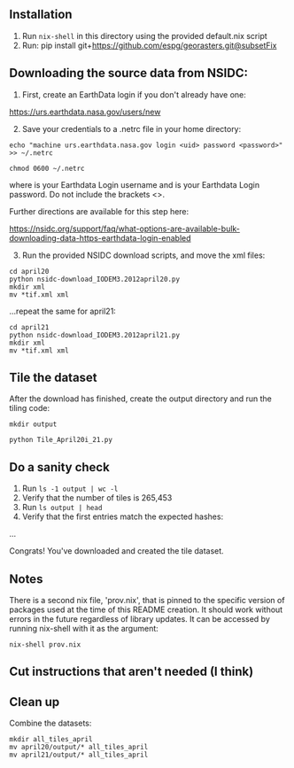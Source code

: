 Installation
------------

1. Run `nix-shell` in this directory using the provided default.nix script
2. Run: pip install git+https://github.com/espg/georasters.git@subsetFix

Downloading the source data from NSIDC:
--------------------------------------

1. First, create an EarthData login if you don't already have one:

https://urs.earthdata.nasa.gov/users/new

2. Save your credentials to a .netrc file in your home directory:

```
echo "machine urs.earthdata.nasa.gov login <uid> password <password>" >> ~/.netrc

chmod 0600 ~/.netrc
```

where <uid> is your Earthdata Login username and <password> is your Earthdata Login password. 
Do not include the brackets <>.

Further directions are available for this step here:

https://nsidc.org/support/faq/what-options-are-available-bulk-downloading-data-https-earthdata-login-enabled

3. Run the provided NSIDC download scripts, and move the xml files:

```
cd april20
python nsidc-download_IODEM3.2012april20.py
mkdir xml
mv *tif.xml xml
```

...repeat the same for april21:

```
cd april21
python nsidc-download_IODEM3.2012april21.py
mkdir xml
mv *tif.xml xml
```

Tile the dataset
----------------

After the download has finished, create the output directory and
run the tiling code:

`mkdir output`

`python Tile_April20i_21.py`

Do a sanity check
-----------------

1. Run `ls -1 output | wc -l`
2. Verify that the number of tiles is 265,453
3. Run `ls output | head`
4. Verify that the first entries match the expected hashes:

...

Congrats! You've downloaded and created the tile dataset.

Notes
-----

There is a second nix file, 'prov.nix', that is pinned to the specific
version of packages used at the time of this README creation. It should
work without errors in the future regardless of library updates. It can
be accessed by running nix-shell with it as the argument:

`nix-shell prov.nix`

Cut instructions that aren't needed (I think)
---------------------------------------------

Clean up
--------

Combine the datasets:

```
mkdir all_tiles_april
mv april20/output/* all_tiles_april
mv april21/output/* all_tiles_april
```


